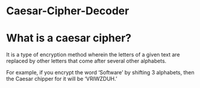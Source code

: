 # Caesar-Cipher-Decoder

# What is a caesar cipher? 
It is a type of encryption method wherein the letters of a given text are 
replaced by other letters that come after several other alphabets.

For example, if you encrypt the word ‘Software’ by shifting 3 alphabets, 
then the Caesar chipper for it will be ‘VRIWZDUH.’ 
